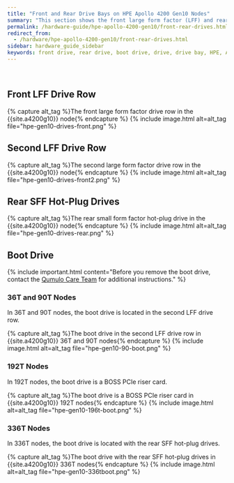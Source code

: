 ```yaml
---
title: "Front and Rear Drive Bays on HPE Apollo 4200 Gen10 Nodes"
summary: "This section shows the front large form factor (LFF) and rear small form factor (SFF) drive bays in HPE Apollo 4200 Gen10 nodes."
permalink: /hardware-guide/hpe-apollo-4200-gen10/front-rear-drives.html
redirect_from:
  - /hardware/hpe-apollo-4200-gen10/front-rear-drives.html
sidebar: hardware_guide_sidebar
keywords: front drive, rear drive, boot drive, drive, drive bay, HPE, Apollo 4200 Gen 10
---
```


<br>

## Front LFF Drive Row
{% capture alt_tag %}The front large form factor drive row in the {{site.a4200g10}} node{% endcapture %}
{% include image.html alt=alt_tag file="hpe-gen10-drives-front.png" %}

## Second LFF Drive Row
{% capture alt_tag %}The second large form factor drive row in the {{site.a4200g10}} node{% endcapture %}
{% include image.html alt=alt_tag file="hpe-gen10-drives-front2.png" %}

## Rear SFF Hot-Plug Drives
{% capture alt_tag %}The rear small form factor hot-plug drive in the {{site.a4200g10}} node{% endcapture %}
{% include image.html alt=alt_tag file="hpe-gen10-drives-rear.png" %}

## Boot Drive
{% include important.html content="Before you remove the boot drive, contact the [Qumulo Care Team](https://care.qumulo.com/hc/en-us/articles/115008409408) for additional instructions." %}

### 36T and 90T Nodes
In 36T and 90T nodes, the boot drive is located in the second LFF drive row.

{% capture alt_tag %}The boot drive in the second LFF drive row in {{site.a4200g10}} 36T and 90T nodes{% endcapture %}
{% include image.html alt=alt_tag file="hpe-gen10-90-boot.png" %}

### 192T Nodes
In 192T nodes, the boot drive is a BOSS PCIe riser card.

{% capture alt_tag %}The boot drive is a BOSS PCIe riser card in {{site.a4200g10}} 192T nodes{% endcapture %}
{% include image.html alt=alt_tag file="hpe-gen10-196t-boot.png" %}

### 336T Nodes
In 336T nodes, the boot drive is located with the rear SFF hot-plug drives.

{% capture alt_tag %}The boot drive with the rear SFF hot-plug drives in {{site.a4200g10}} 336T nodes{% endcapture %}
{% include image.html alt=alt_tag file="hpe-gen10-336tboot.png" %}
